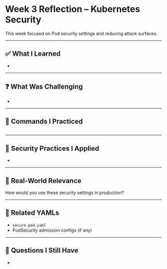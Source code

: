 # Week 3 Reflection – Kubernetes Security

This week focused on Pod security settings and reducing attack surfaces.

---

## ✅ What I Learned

- 

---

## ❓ What Was Challenging

- 

---

## 🧪 Commands I Practiced

```bash

```

---

## 🔐 Security Practices I Applied

- 

---

## 🧠 Real-World Relevance

How would you use these security settings in production?

---

## 📎 Related YAMLs

- `secure-pod.yaml`
- PodSecurity admission configs (if any)

---

## 📝 Questions I Still Have

- 

